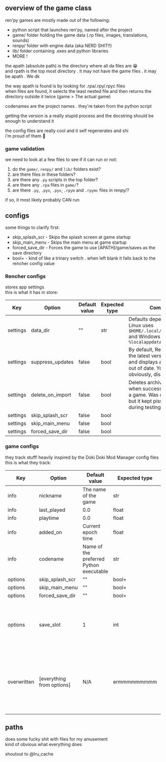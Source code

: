## overview of the game class

ren'py games are mostly made out of the following:
* python script that launches ren'py, named after the project
* game/ folder holding the game data (.rp files, images, translations, sounds)
* renpy/ folder with engine data (aka NERD SHIT!!)
* lib/ folder containing .exes and python libraries
* MORE !

the apath (absolute path) is the directory where all da files are 😁
<br>
and rpath is the top most directory . it may not have the game files . it may be apath . We dk

the way apath is found is by looking for .rpa/.rpy/.rpyc files
<br>
when files are found, it selects the least nested file and then returns the directory outside it twice (game > The actual game)

codenames are the project names . they're taken from the python script

getting the version is a really stupid process and the docstring should be enough to understand it

the config files are really cool and it self regenerates and shi
<br>
i'm proud of them 🥹

### game validation
we need to look at a few files to see if it can run or not:

1. do the `game/`, `renpy/` and `lib/` folders exist?
2. are there files in these folders?
3. are there any `.py` scripts in the top folder?
4. are there any `.rpa` files in `game/`?
5. are there `.py`, `.pyo`, `.pyx`, `.rpym` and `.rpymc` files in renpy/?

if so, it most likely probably CAN run


## configs
some things to clarify first:
* skip_splash_scr - Skips the splash screen at game startup
* skip_main_menu - Skips the main menu at game startup
* forced_save_dir - Forces the game to use [APATH]/game/saves as the save directory
* bool+ - kind of like a trinary switch . when left blank it falls back to the rencher config value

### Rencher configs
stores app settings
<br>
this is what it has in store:

| Key      | Option           | Default value | Expected type | Comments                                                                                                                              |
|----------|------------------|---------------|---------------|---------------------------------------------------------------------------------------------------------------------------------------|
| settings | data_dir         | ""            | str           | Defaults depend on the OS. Linux uses `$HOME/.local/share/rencher/` and Windows uses `%localappdata%\Rencher\`                        |
| settings | suppress_updates | false         | bool          | By default, Rencher checks the latest version on startup and displays a toast if you're out of date. You can, obviously, disable this |
| settings | delete_on_import | false         | bool          | Deletes archives/folders when successfully importing a game. Was on by default but it kept pissing me off during testing              |
| settings | skip_splash_scr  | false         | bool          |                                                                                                                                       |
| settings | skip_main_menu   | false         | bool          |                                                                                                                                       |
| settings | forced_save_dir  | false         | bool          |                                                                                                                                       |

### game configs
they track stuff! heavily inspired by the Doki Doki Mod Manager config files
<br>
this is what they track:

| Key         | Option                    | Default value                           | Expected type | Comments                                                                                                                      |
|-------------|---------------------------|-----------------------------------------|---------------|-------------------------------------------------------------------------------------------------------------------------------|
| info        | nickname                  | The name of the game                    | str           |                                                                                                                               |
| info        | last_played               | 0.0                                     | float         |                                                                                                                               |
| info        | playtime                  | 0.0                                     | float         |                                                                                                                               |
| info        | added_on                  | Current epoch time                      | float         |                                                                                                                               |
| info        | codename                  | Name of the preferred Python executable | str           | Left blank if it can't be determined                                                                                          |
| options     | skip_splash_scr           | ""                                      | bool+         |                                                                                                                               |
| options     | skip_main_menu            | ""                                      | bool+         |                                                                                                                               |
| options     | forced_save_dir           | ""                                      | bool+         |                                                                                                                               |
| options     | save_slot                 | 1                                       | int           | Appends numbers to the "forced save directory" as makeshift save slots. Requires `forced_save_dir` to be on                   |
| overwritten | [everything from options] | N/A                                     | ermmmmmmmmm   | Gets made at runtime. Isn't actually in the config file. Combines the default options from the Rencher config and game config |


## paths
does some fucky shit with files for my amusement
<br>
kind of obvious what everything does

shoutout to @lru_cache